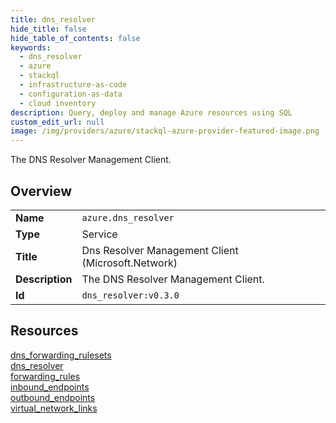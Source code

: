 ```yaml
---
title: dns_resolver
hide_title: false
hide_table_of_contents: false
keywords:
  - dns_resolver
  - azure
  - stackql
  - infrastructure-as-code
  - configuration-as-data
  - cloud inventory
description: Query, deploy and manage Azure resources using SQL
custom_edit_url: null
image: /img/providers/azure/stackql-azure-provider-featured-image.png
---
```

The DNS Resolver Management Client.  
    

## Overview
<table><tbody>
<tr><td><b>Name</b></td><td><code>azure.dns_resolver</code></td></tr>
<tr><td><b>Type</b></td><td>Service</td></tr>
<tr><td><b>Title</b></td><td>Dns Resolver Management Client (Microsoft.Network)</td></tr>
<tr><td><b>Description</b></td><td>The DNS Resolver Management Client.</td></tr>
<tr><td><b>Id</b></td><td><code>dns_resolver:v0.3.0</code></td></tr>
</tbody></table>

## Resources
<div class="row">
<div class="providerDocColumn">
<a href="/providers/azure/dns_resolver/dns_forwarding_rulesets/">dns_forwarding_rulesets</a><br />
<a href="/providers/azure/dns_resolver/dns_resolver/">dns_resolver</a><br />
<a href="/providers/azure/dns_resolver/forwarding_rules/">forwarding_rules</a><br />
</div>
<div class="providerDocColumn">
<a href="/providers/azure/dns_resolver/inbound_endpoints/">inbound_endpoints</a><br />
<a href="/providers/azure/dns_resolver/outbound_endpoints/">outbound_endpoints</a><br />
<a href="/providers/azure/dns_resolver/virtual_network_links/">virtual_network_links</a><br />
</div>
</div>
